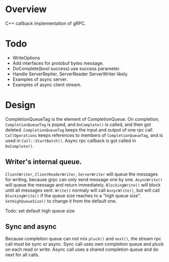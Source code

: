 # Overview

C++ callback implementation of gRPC.

# Todo
* WriteOptions
* Add interfaces for protobuf bytes message.
* DoComplete(bool success) use success parameter.
* Handle ServerReplier, ServerReader ServerWriter likely.
* Examples of async server.
* Examples of async client stream.

# Design
CompletionQueueTag is the element of CompletionQueue.
On completion, ```CompletionQueueTag``` is poped, and ```DoComplete()``` is called,
and then got deleted.
```CompletionQueueTag``` keeps the input and output of one rpc call.
```CallOperations``` keeps references to members of ```CompletionQueueTag```,
and is used in ```Call::StartBatch()```.
Async rpc callback is got called in ```DoComplete()```.

## Writer's internal queue.
```ClientWriter```, ```ClientReaderWriter```, ```ServerWriter``` will queue the messages for writing,
because grpc can only send message one by one.
```AsyncWrite()``` will queue the message and return immediately.
```BlockingWrite()``` will block until all messages sent.
```Write()``` normaly will call ```AsnycWrite()```, but will call ```BlockingWrite()```
 if the queue size reaches to a "high queue size".
```SetHighQueueSize()``` to change it from the default one. 

Todo: set default high queue size

## Sync and async
Because completion queue can not mix ```pluck()``` and ```next()```, 
the stream rpc call must be sync or async.
Sync call uses own completion queue and pluck on each read or write.
Async call uses a shared completion queue and do next for all calls.

